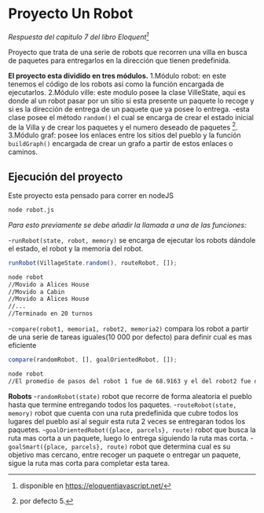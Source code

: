 # Proyecto Un Robot

*Respuesta del capitulo 7 del libro Eloquent[^1]*

Proyecto que trata de una serie de robots que recorren una villa
en busca de paquetes para entregarlos en la dirección que tienen
predefinida.

**El proyecto esta dividido en tres módulos.**
1.Módulo robot: en este tenemos el código de los robots así como
la función encargada de ejecutarlos.
2.Módulo ville: este modulo posee la clase VilleState, aquí es
donde al un robot pasar por un sitio si esta presente un paquete
lo recoge y si es la dirección de entrega de un paquete que ya posee
lo entrega.
-esta clase posee el método `random()` el cual se encarga de crear
  el estado inicial de la Villa y de crear los paquetes y el numero
  deseado de paquetes [^2].
3.Módulo graf: posee los enlaces entre los sitios del pueblo y la función
 `buildGraph()` encargada de crear un grafo a partir de estos enlaces o caminos.

## Ejecución del proyecto

Este proyecto esta pensado para correr en nodeJS

```bash
node robot.js
```

*Para esto previamente se debe añadir  la llamada  a una de las funciones:*

 -`runRobot(state, robot, memory)` se encarga de ejecutar los robots dándole
 el estado, el robot y la memoria del robot.

```js
runRobot(VillageState.random(), routeRobot, []);
```

```bash
node robot
//Movido a Alices House
//Movido a Cabin
//Movido a Alices House
//...
//Terminado en 20 turnos
```

 -`compare(robot1, memoria1, robot2, memoria2)`  compara los robot a partir de
  una serie de tareas iguales(10 000 por defecto) para definir cual es mas eficiente

```js
compare(randomRobot, [], goalOrientedRobot, []);
```

```bash
node robot
//El promedio de pasos del robot 1 fue de 68.9163 y el del robot2 fue de 14.8986
```

**Robots**
-`randomRobot(state)` robot que recorre de forma aleatoria el pueblo hasta que termine
 entregando todos los paquetes.
-`routeRobot(state, memory)` robot que cuenta con una ruta predefinida que cubre todos
 los lugares del pueblo así al seguir esta ruta 2 veces se entregaran todos los paquetes.
-`goalOrientedRobot({place, parcels}, route)` robot que busca la ruta mas corta a un paquete, luego lo entrega siguiendo la ruta mas corta.
-`goalSmart({place, parcels}, route)` robot que determina cual es su objetivo mas cercano, entre recoger un paquete o entregar un paquete, sigue la ruta mas corta para completar esta tarea.

[^1]: disponible en <https://eloquentjavascript.net/>

[^2]: por defecto 5.
